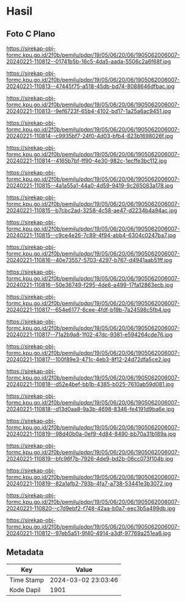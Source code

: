 # Hasil

## Foto C Plano

https://sirekap-obj-formc.kpu.go.id/2f0b/pemilu/pdpr/19/05/06/20/06/1905062006007-20240221-110812--01741b5b-16c5-4da5-aada-5506c2a6f68f.jpg

https://sirekap-obj-formc.kpu.go.id/2f0b/pemilu/pdpr/19/05/06/20/06/1905062006007-20240221-110813--47445f75-a518-45db-bd74-8088646dfbac.jpg

https://sirekap-obj-formc.kpu.go.id/2f0b/pemilu/pdpr/19/05/06/20/06/1905062006007-20240221-110813--9ef6723f-65b4-4102-bd17-1a25a6ac9451.jpg

https://sirekap-obj-formc.kpu.go.id/2f0b/pemilu/pdpr/19/05/06/20/06/1905062006007-20240221-110814--c9935bf7-24f0-4d03-bfb4-823b1698026f.jpg

https://sirekap-obj-formc.kpu.go.id/2f0b/pemilu/pdpr/19/05/06/20/06/1905062006007-20240221-110814--4165b7bf-ff90-4e30-982c-1ecffe3bc112.jpg

https://sirekap-obj-formc.kpu.go.id/2f0b/pemilu/pdpr/19/05/06/20/06/1905062006007-20240221-110815--4a1a55a1-44a0-4d59-9419-9c265083a178.jpg

https://sirekap-obj-formc.kpu.go.id/2f0b/pemilu/pdpr/19/05/06/20/06/1905062006007-20240221-110815--b7cbc2ad-3258-4c58-ae47-d2234b4a94ac.jpg

https://sirekap-obj-formc.kpu.go.id/2f0b/pemilu/pdpr/19/05/06/20/06/1905062006007-20240221-110815--c9ce4e26-7c89-4f94-abb4-6304c0247ba7.jpg

https://sirekap-obj-formc.kpu.go.id/2f0b/pemilu/pdpr/19/05/06/20/06/1905062006007-20240221-110816--40e73557-5703-4297-b767-d4941aab51ff.jpg

https://sirekap-obj-formc.kpu.go.id/2f0b/pemilu/pdpr/19/05/06/20/06/1905062006007-20240221-110816--50e36749-f295-4de6-a499-17fa12863ecb.jpg

https://sirekap-obj-formc.kpu.go.id/2f0b/pemilu/pdpr/19/05/06/20/06/1905062006007-20240221-110817--654e6177-6cee-4fdf-b19b-7a24598c5fb4.jpg

https://sirekap-obj-formc.kpu.go.id/2f0b/pemilu/pdpr/19/05/06/20/06/1905062006007-20240221-110817--71a2b9a8-1f02-47dc-9381-e594264cde76.jpg

https://sirekap-obj-formc.kpu.go.id/2f0b/pemilu/pdpr/19/05/06/20/06/1905062006007-20240221-110817--100f89e3-471c-4eb3-8f12-24d72dfa5ce2.jpg

https://sirekap-obj-formc.kpu.go.id/2f0b/pemilu/pdpr/19/05/06/20/06/1905062006007-20240221-110818--d52e4bef-bb1b-4385-b025-7610ab59d081.jpg

https://sirekap-obj-formc.kpu.go.id/2f0b/pemilu/pdpr/19/05/06/20/06/1905062006007-20240221-110818--d13d0aa8-9a3b-4698-8346-fe4191d9ba6e.jpg

https://sirekap-obj-formc.kpu.go.id/2f0b/pemilu/pdpr/19/05/06/20/06/1905062006007-20240221-110819--98d40b0a-0ef9-4d84-8490-bb70a31b189a.jpg

https://sirekap-obj-formc.kpu.go.id/2f0b/pemilu/pdpr/19/05/06/20/06/1905062006007-20240221-110819--bfc96f7b-7926-4de9-bd2b-06cc073f104b.jpg

https://sirekap-obj-formc.kpu.go.id/2f0b/pemilu/pdpr/19/05/06/20/06/1905062006007-20240221-110819--82a1afb2-793b-4fa7-a738-53441e3b3072.jpg

https://sirekap-obj-formc.kpu.go.id/2f0b/pemilu/pdpr/19/05/06/20/06/1905062006007-20240221-110820--c7d9ebf2-f748-42aa-b0a7-eec3b5a499db.jpg

https://sirekap-obj-formc.kpu.go.id/2f0b/pemilu/pdpr/19/05/06/20/06/1905062006007-20240221-110812--97eb5a51-9f40-4914-a3df-97769a251ea6.jpg


## Metadata

| Key        | Value               |
| ---------- | ------------------- |
| Time Stamp | 2024-03-02 23:03:46 |
| Kode Dapil | 1901                |



